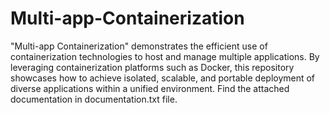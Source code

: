 # Multi-app-Containerization
"Multi-app Containerization" demonstrates the efficient use of containerization technologies to host and manage multiple applications. By leveraging containerization platforms such as Docker, this repository showcases how to achieve isolated, scalable, and portable deployment of diverse applications within a unified environment.
Find the attached documentation in documentation.txt file.
